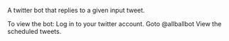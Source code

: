 
A twitter bot that replies to a given input tweet.

To view the bot:
Log in to your twitter account.
Goto @allballbot
View the scheduled tweets.
